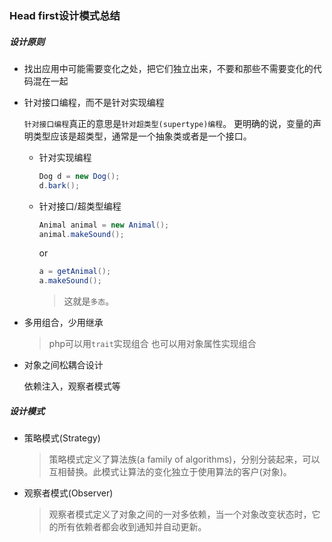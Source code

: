 ### Head first设计模式总结

##### 设计原则
* 找出应用中可能需要变化之处，把它们独立出来，不要和那些不需要变化的代码混在一起
* 针对接口编程，而不是针对实现编程

  `针对接口编程`真正的意思是`针对超类型(supertype)编程`。
  更明确的说，变量的声明类型应该是超类型，通常是一个抽象类或者是一个接口。

  - 针对实现编程
    ```java
    Dog d = new Dog();
    d.bark();
    ```
  - 针对接口/超类型编程

    ```java
    Animal animal = new Animal();
    animal.makeSound();
    ```
    or
    ```java
    a = getAnimal();
    a.makeSound();
    ```

    > 这就是`多态`。

* 多用组合，少用继承
  > php可以用`trait`实现组合
  > 也可以用对象属性实现组合

* 对象之间松耦合设计

  依赖注入，观察者模式等

##### 设计模式

* 策略模式(Strategy)

  > 策略模式定义了算法族(a family of algorithms)，分别分装起来，可以互相替换。此模式让算法的变化独立于使用算法的客户(对象)。

* 观察者模式(Observer)

  > 观察者模式定义了对象之间的一对多依赖，当一个对象改变状态时，它的所有依赖者都会收到通知并自动更新。
